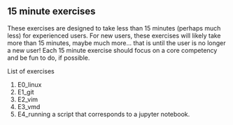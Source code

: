 ## 15 minute exercises

These exercises are designed to take less than 15 minutes (perhaps much less) for experienced users.  For new users, these exercises will likely take more than 15 minutes, maybe much more... that is until the user is no longer a new user!  Each 15 minute exercise should focus on a core competency and be fun to do, if possible.  

List of exercises
1. E0_linux
2. E1_git
3. E2_vim
4. E3_vmd
5. E4_running a script that corresponds to a jupyter notebook.
